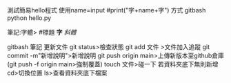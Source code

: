 測試簡易hello程式
使用name=input
#print("字+name+字")
方式
gitbash
python hello.py

筆記:字體>
#標題
**字**
*斜體*

gitbash 筆記
更新文件
git status>檢查狀態
git add 文件 >文件加入追蹤
git commit -m"新增說明">新增說明
git push origin main>上傳新版本至github倉庫  (git push -f origin main>強制覆蓋)
touch 文件>碰一下 若資料夾底下無則新增
cd>切換位置
ls>查看資料夾底下檔案
